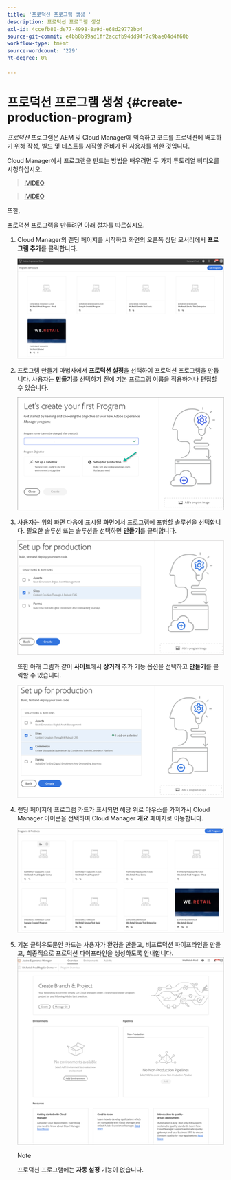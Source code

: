 ```yaml
---
title: '프로덕션 프로그램 생성 '
description: 프로덕션 프로그램 생성
exl-id: 4ccefb80-de77-4998-8a9d-e68d29772bb4
source-git-commit: e4bb8b99ad1ff2accfb94dd94f7c9bae04d4f60b
workflow-type: tm+mt
source-wordcount: '229'
ht-degree: 0%

---
```


# 프로덕션 프로그램 생성 {#create-production-program}

*프로덕션* 프로그램은 AEM 및 Cloud Manager에 익숙하고 코드를 프로덕션에 배포하기 위해 작성, 빌드 및 테스트를 시작할 준비가 된 사용자를 위한 것입니다.

Cloud Manager에서 프로그램을 만드는 방법을 배우려면 두 가지 튜토리얼 비디오를 시청하십시오.

>[!VIDEO](https://video.tv.adobe.com/v/334953)

>[!VIDEO](https://video.tv.adobe.com/v/334954)

또한,

프로덕션 프로그램을 만들려면 아래 절차를 따르십시오.

1. Cloud Manager의 랜딩 페이지를 시작하고 화면의 오른쪽 상단 모서리에서 **프로그램 추가**&#x200B;를 클릭합니다.

   ![](assets/first_timelogin1.png)


1. 프로그램 만들기 마법사에서 **프로덕션 설정**&#x200B;을 선택하여 프로덕션 프로그램을 만듭니다. 사용자는 **만들기**&#x200B;를 선택하기 전에 기본 프로그램 이름을 적용하거나 편집할 수 있습니다.

   ![](assets/create-prod1.png)

1. 사용자는 위의 화면 다음에 표시될 화면에서 프로그램에 포함할 솔루션을 선택합니다. 필요한 솔루션 또는 솔루션을 선택하면 **만들기**&#x200B;를 클릭합니다.


   ![](assets/setup-prod-select.png)

   또한 아래 그림과 같이 **사이트**&#x200B;에서 **상거래** 추가 기능 옵션을 선택하고 **만들기**&#x200B;를 클릭할 수 있습니다.

   ![](assets/setup-prod-commerce.png)

1. 랜딩 페이지에 프로그램 카드가 표시되면 해당 위로 마우스를 가져가서 Cloud Manager 아이콘을 선택하여 Cloud Manager **개요** 페이지로 이동합니다.

   ![](assets/set-up-prod4.png)

1. 기본 클릭유도문안 카드는 사용자가 환경을 만들고, 비프로덕션 파이프라인을 만들고, 최종적으로 프로덕션 파이프라인을 생성하도록 안내합니다.
   ![](assets/set-up-prod5.png)


   >[!NOTE]
   >프로덕션 프로그램에는 **자동 설정** 기능이 없습니다.
